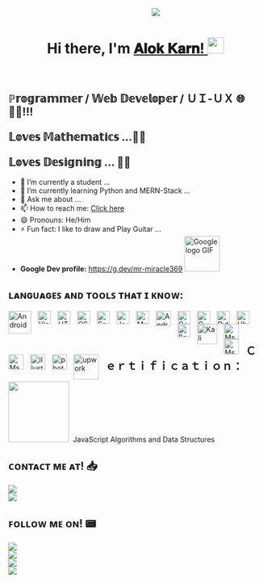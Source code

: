 &nbsp; &nbsp;&nbsp; &nbsp;&nbsp; &nbsp;&nbsp; &nbsp;&nbsp; &nbsp;&nbsp; &nbsp;&nbsp; &nbsp;&nbsp; &nbsp;&nbsp; &nbsp;&nbsp; &nbsp;&nbsp; &nbsp;&nbsp; &nbsp;&nbsp; &nbsp;&nbsp; &nbsp;&nbsp; &nbsp;&nbsp; &nbsp;&nbsp; &nbsp;&nbsp; &nbsp;&nbsp; &nbsp;&nbsp; &nbsp;&nbsp; &nbsp;&nbsp; &nbsp;&nbsp; &nbsp;&nbsp; &nbsp;![](https://komarev.com/ghpvc/?username=alok-karn&label=Views)


<h1 align="center">Hi there, I'm <a href="https://github.com/alok-karn" target="_blank">𝐀𝐥𝐨𝐤 𝐊𝐚𝐫𝐧! </a> <img
src="https://github.com/blackcater/blackcater/raw/main/images/Hi.gif" height="32" /></h1><br />

<h2> ℙ𝕣𝕠𝕘𝕣𝕒𝕞𝕞𝕖𝕣 / 𝕎𝕖𝕓 𝔻𝕖𝕧𝕖𝕝𝕠𝕡𝕖𝕣 / ＵＩ-ＵＸ 🌐👨‍💻!!! <br /><br />
𝕃𝕠𝕧𝕖𝕤 𝕄𝕒𝕥𝕙𝕖𝕞𝕒𝕥𝕚𝕔𝕤 ...🐺🐺 <br /><br />
 𝕃𝕠𝕧𝕖𝕤 𝔻𝕖𝕤𝕚𝕘𝕟𝕚𝕟𝕘 ... 🎨🎨 </h2>

- 🔭 I’m currently a student ...
- 🌱 I’m currently learning Python and MERN-Stack ...
- 💬 Ask me about ...
- 📫 How to reach me: [Click here](https://www.facebook.com/alok.karn.399/)
- 😄 Pronouns: He/Him
- ⚡ Fun fact: I like to draw and Play Guitar ...
-  <b> Google Dev profile:</b> https://g.dev/mr-miracle369 <img src="https://zellusmarketing.com/wp-content/uploads/2021/02/Google-Gif.gif" alt="Google logo GIF" width="70"/>

<h2 align="left">ʟᴀɴɢᴜᴀɢᴇꜱ ᴀɴᴅ ᴛᴏᴏʟꜱ ᴛʜᴀᴛ ɪ ᴋɴᴏᴡ:</h2>
<p>
<img align="left" alt="Android " width="45px" src="https://static.cdnlogo.com/logos/a/15/android.svg" style="padding-right:10px;" />
<img align="left" alt="Visual Studio Code" width="26px" src="https://cdn.jsdelivr.net/gh/devicons/devicon/icons/vscode/vscode-original.svg" style="padding-right:10px;" />
<img align="left" alt="HTML5" width="26px" src="https://cdn.jsdelivr.net/gh/devicons/devicon/icons/html5/html5-original.svg" style="padding-right:10px;" />
<img align="left" alt="CSS3" width="26px" src="https://cdn.jsdelivr.net/gh/devicons/devicon/icons/css3/css3-original.svg" style="padding-right:10px;" />
<img align="left" alt="Sass" width="26px" src="https://cdn.jsdelivr.net/gh/devicons/devicon/icons/sass/sass-original.svg" style="padding-right:10px;" />
<img align="left" alt="JavaScript" width="26px" src="https://cdn.jsdelivr.net/gh/devicons/devicon/icons/javascript/javascript-original.svg" style="padding-right:10px;" />
<img align="left" alt="MySQL" width="26px" src="https://cdn.jsdelivr.net/gh/devicons/devicon/icons/mysql/mysql-original.svg" style="padding-right:10px;" />
<img align="left" alt="Android-phones " width="30px" src="https://img.icons8.com/cute-clipart/344/android.png" style="padding-right:10px;" />
<img align="left" alt="C++" width="26px" src="https://upload.wikimedia.org/wikipedia/commons/thumb/1/18/ISO_C%2B%2B_Logo.svg/1822px-ISO_C%2B%2B_Logo.svg.png" style="padding-right:10px;" />
<img align="left" alt="C" width="26px" src="https://upload.wikimedia.org/wikipedia/commons/thumb/1/18/C_Programming_Language.svg/695px-C_Programming_Language.svg.png" style="padding-right:10px;" />
<img align="left" alt="Python" width="26px" src="https://upload.wikimedia.org/wikipedia/commons/thumb/c/c3/Python-logo-notext.svg/1024px-Python-logo-notext.svg.png" style="padding-right:10px;" />
<img align="left" alt="Ubuntu " width="26px" src="https://cdn.worldvectorlogo.com/logos/ubuntu-icon.svg" style="padding-right:10px;" />
  <img align="left" alt="Bash " width="26px" src="https://upload.wikimedia.org/wikipedia/commons/thumb/2/20/Bash_Logo_black_and_white_icon_only.svg/512px-Bash_Logo_black_and_white_icon_only.svg.png?20180723054438" style="padding-right:10px;" />
<img align="left" alt="Kali linux" width="40px" src="https://upload.wikimedia.org/wikipedia/commons/thumb/4/4b/Kali_Linux_2.0_wordmark.svg/1280px-Kali_Linux_2.0_wordmark.svg.png" style="padding-right:10px;" />
<img align="left" alt="Ms Word " width="30px" src="https://img.icons8.com/color-glass/344/ms-word.png" style="padding-right:10px;" />
<img align="left" alt="Ms Excell " width="30px" src="https://img.icons8.com/color-glass/344/ms-excel.png" style="padding-right:10px;" />
<img align="left" alt="Ms Powerpoint " width="30px" src="https://img.icons8.com/color-glass/344/ms-powerpoint.png" style="padding-right:10px;" />  
<img align="left" alt="illustrator" width="30px" src="https://img.icons8.com/color/344/adobe-illustrator--v1.png" style="padding-right:10px;" /> 
<img align="left" alt="photoshop" width="30px" src="https://img.icons8.com/fluency/344/adobe-photoshop.png" style="padding-right:10px;" /> 
<img align="left" alt="upwork" width="50px" src="https://upload.wikimedia.org/wikipedia/commons/thumb/d/d2/Upwork-logo.svg/1024px-Upwork-logo.svg.png" style="padding-right:10px;" /> 
 </p>
 
<br />
<br />

<h2> Ｃｅｒｔｉｆｉｃａｔｉｏｎ： </h2>
<a href="https://www.freecodecamp.org/certification/alok69/javascript-algorithms-and-data-structures" target="blank"><img src="https://img.shields.io/badge/freecodecamp-27273D?style=for-the-badge&logo=freecodecamp&logoColor=white" width="120"></a> &nbsp;JavaScript Algorithms and Data Structures


<h2>ᴄᴏɴᴛᴀᴄᴛ ᴍᴇ ᴀᴛ! 📥 </h2>
<a href="https://www.facebook.com/alok.karn.399/" target="blank"><img src = "https://img.shields.io/badge/Messenger-00B2FF?style=for-the-badge&logo=messenger&logoColor=white"></a> <br />
<a href="mailto:alokkyasth@gmail.com" target="blank"><img src="https://img.shields.io/badge/Gmail-D14836?style=for-the-badge&logo=gmail&logoColor=white"></a> <br />

<h2>ꜰᴏʟʟᴏᴡ ᴍᴇ ᴏɴ! 📟 </h2>
<a href="https://twitter.com/alok98420" target="blank"><img src="https://img.shields.io/badge/Twitter-1DA1F2?style=for-the-badge&logo=twitter&logoColor=white"></a><br />
<a href="https://www.instagram.com/aaalok_369.exe/" target="blank"><img src="https://img.shields.io/badge/Instagram-E4405F?style=for-the-badge&logo=instagram&logoColor=white"></a><br />
<a href="https://www.snapchat.com/add/alok_karn19" target="blank"><img src="https://img.shields.io/badge/Snapchat-FFFC00?style=for-the-badge&logo=snapchat&logoColor=white"></a><br />
<a href="https://www.linkedin.com/in/alok-karn-8736a221b/" target="blank"><img src="https://img.shields.io/badge/LinkedIn-0077B5?style=for-the-badge&logo=linkedin&logoColor=white"> </a><br />


	
